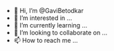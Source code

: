 - 👋 Hi, I’m @GaviBetodkar
- 👀 I’m interested in ...
- 🌱 I’m currently learning ...
- 💞️ I’m looking to collaborate on ...
- 📫 How to reach me ...

<!---
GaviBetodkar/GaviBetodkar is a ✨ special ✨ repository because its `README.md` (this file) appears on your GitHub profile.
You can click the Preview link to take a look at your changes 
